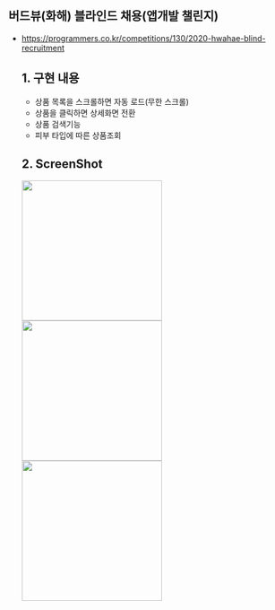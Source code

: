 버드뷰(화해) 블라인드 채용(앱개발 챌린지)
-------------
-  https://programmers.co.kr/competitions/130/2020-hwahae-blind-recruitment

    ## 1. 구현 내용
    - 상품 목록을 스크롤하면 자동 로드(무한 스크롤)
    - 상품을 클릭하면 상세화면 전환
    - 상품 검색기능
    - 피부 타입에 따른 상품조회
    
     ## 2. ScreenShot
    <div>
    <img width="250" src="https://user-images.githubusercontent.com/20501834/73590311-65f64900-4524-11ea-9780-38026e7a581b.png">
  
    <img width="250" src="https://user-images.githubusercontent.com/20501834/73590316-79a1af80-4524-11ea-863c-ee2ed9553202.png">
    
    <img width="250" src="https://user-images.githubusercontent.com/20501834/73590322-86be9e80-4524-11ea-9c09-59f332fd4a61.png">
    </div>
   
